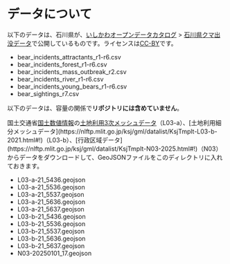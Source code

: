 # データについて

以下のデータは、石川県が、[いしかわオープンデータカタログ](https://ishikawa-datapf.jp/odp/) \> [石川県クマ出没データ](https://ishikawa-datapf.jp/ckan/dataset/bear_incidents_data)で公開しているものです。ライセンスは[CC-BY](https://opendefinition.org/licenses/cc-by/)です。

-   bear_incidents_attractants_r1-r6.csv
-   bear_incidents_forest_r1-r6.csv
-   bear_incidents_mass_outbreak_r2.csv
-   bear_incidents_river_r1-r6.csv
-   bear_incidents_young_bears_r1-r6.csv
-   bear_sightings_r7.csv

以下のデータは、容量の関係で**リポジトリには含めていません**。

国土交通省[国土数値情報](https://nlftp.mlit.go.jp/)の[土地利用3次メッシュデータ](https://nlftp.mlit.go.jp/ksj/gml/datalist/KsjTmplt-L03-a-2021.html#!)（L03-a）、[土地利用細分メッシュデータ](https://nlftp.mlit.go.jp/ksj/gml/datalist/KsjTmplt-L03-b-2021.html#!)（L03-b）、[行政区域データ](https://nlftp.mlit.go.jp/ksj/gml/datalist/KsjTmplt-N03-2025.html#!)（N03）からデータをダウンロードして、GeoJSONファイルをこのディレクトリに入れておきます。

-   L03-a-21_5436.geojson
-   L03-a-21_5536.geojson
-   L03-a-21_5537.geojson
-   L03-a-21_5636.geojson
-   L03-a-21_5637.geojson
-   L03-b-21_5436.geojson
-   L03-b-21_5536.geojson
-   L03-b-21_5537.geojson
-   L03-b-21_5636.geojson
-   L03-b-21_5637.geojson
-   N03-20250101_17.geojson
